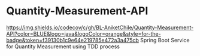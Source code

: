 # Quantity-Measurement-API
https://img.shields.io/codecov/c/gh/BL-AniketChile/Quantity-Measurement-API?color=BLUE&logo=java&logoColor=orange&style=for-the-badge&token=f39130b1c9e64e219785e472a3a475cb
Spring Boot Service for Quantity Measurement using TDD process
